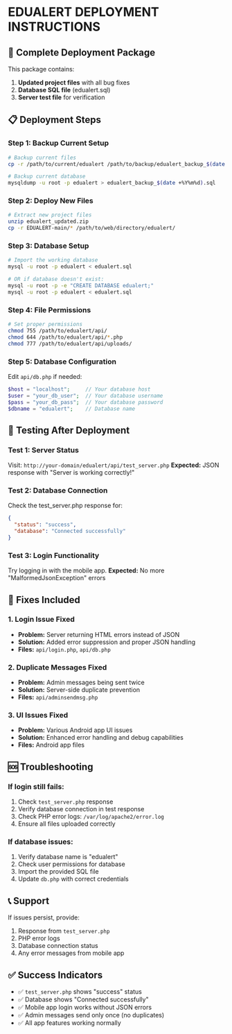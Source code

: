 # EDUALERT DEPLOYMENT INSTRUCTIONS

## 🚀 Complete Deployment Package

This package contains:
1. **Updated project files** with all bug fixes
2. **Database SQL file** (edualert.sql) 
3. **Server test file** for verification

## 📋 Deployment Steps

### Step 1: Backup Current Setup
```bash
# Backup current files
cp -r /path/to/current/edualert /path/to/backup/edualert_backup_$(date +%Y%m%d)

# Backup current database
mysqldump -u root -p edualert > edualert_backup_$(date +%Y%m%d).sql
```

### Step 2: Deploy New Files
```bash
# Extract new project files
unzip edualert_updated.zip
cp -r EDUALERT-main/* /path/to/web/directory/edualert/
```

### Step 3: Database Setup
```bash
# Import the working database
mysql -u root -p edualert < edualert.sql

# OR if database doesn't exist:
mysql -u root -p -e "CREATE DATABASE edualert;"
mysql -u root -p edualert < edualert.sql
```

### Step 4: File Permissions
```bash
# Set proper permissions
chmod 755 /path/to/edualert/api/
chmod 644 /path/to/edualert/api/*.php
chmod 777 /path/to/edualert/api/uploads/
```

### Step 5: Database Configuration
Edit `api/db.php` if needed:
```php
$host = "localhost";     // Your database host
$user = "your_db_user";  // Your database username  
$pass = "your_db_pass";  // Your database password
$dbname = "edualert";    // Database name
```

## 🧪 Testing After Deployment

### Test 1: Server Status
Visit: `http://your-domain/edualert/api/test_server.php`
**Expected:** JSON response with "Server is working correctly!"

### Test 2: Database Connection
Check the test_server.php response for:
```json
{
  "status": "success",
  "database": "Connected successfully"
}
```

### Test 3: Login Functionality
Try logging in with the mobile app.
**Expected:** No more "MalformedJsonException" errors

## 🔧 Fixes Included

### 1. Login Issue Fixed
- **Problem:** Server returning HTML errors instead of JSON
- **Solution:** Added error suppression and proper JSON handling
- **Files:** `api/login.php`, `api/db.php`

### 2. Duplicate Messages Fixed
- **Problem:** Admin messages being sent twice
- **Solution:** Server-side duplicate prevention
- **Files:** `api/adminsendmsg.php`

### 3. UI Issues Fixed
- **Problem:** Various Android app UI issues
- **Solution:** Enhanced error handling and debug capabilities
- **Files:** Android app files

## 🆘 Troubleshooting

### If login still fails:
1. Check `test_server.php` response
2. Verify database connection in test response
3. Check PHP error logs: `/var/log/apache2/error.log`
4. Ensure all files uploaded correctly

### If database issues:
1. Verify database name is "edualert"
2. Check user permissions for database
3. Import the provided SQL file
4. Update `db.php` with correct credentials

## 📞 Support
If issues persist, provide:
1. Response from `test_server.php`
2. PHP error logs
3. Database connection status
4. Any error messages from mobile app

## ✅ Success Indicators
- ✅ `test_server.php` shows "success" status
- ✅ Database shows "Connected successfully"  
- ✅ Mobile app login works without JSON errors
- ✅ Admin messages send only once (no duplicates)
- ✅ All app features working normally